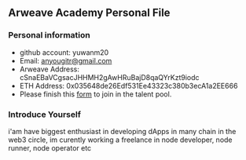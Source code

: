 ## Arweave Academy Personal File

### Personal information

- github account: yuwanm20
- Email: anyougitr@gmail.com
- Arweave Address: cSnaEBaVCgsacJHHMH2gAwHRuBajD8qaQYrKzt9iodc
- ETH Address: 0x035648de26Edf531Ee43323c380b3ecA1a2EE666
- Please finish this [form](https://docs.google.com/forms/d/e/1FAIpQLSfWA5fIIcBgmRppm3jNz5vmf9Mai_QMVil-2pO4r7YKn_Zhtw/viewform?usp=sf_link) to join in the talent pool.

### Introduce Yourself
 i'am have biggest enthusiast in developing dApps in many chain in the web3 circle, im curently working a freelance in node developer, node runner, node operator etc